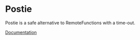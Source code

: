 # Postie
Postie is a safe alternative to RemoteFunctions with a time-out.

[Documentation](https://bensbk.github.io/Postie/)
